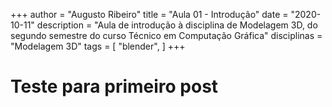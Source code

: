 +++
author = "Augusto Ribeiro"
title = "Aula 01 - Introdução"
date = "2020-10-11"
description = "Aula de introdução à disciplina de Modelagem 3D, do segundo semestre do curso Técnico em Computação Gráfica"
disciplinas = "Modelagem 3D"
tags = [
    "blender",
]
+++

# Teste para primeiro post


